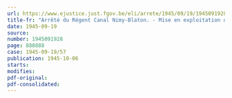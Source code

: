 ```yaml
---
url: https://www.ejustice.just.fgov.be/eli/arrete/1945/09/19/1945091928/justel
title-fr: "Arrêté du Régent Canal Nimy-Blaton. - Mise en exploitation de la 1er section. Règlement de navigation (Abrogé par AR 07-09-1950, art. 4)"
date: 1945-09-19
source:
number: 1945091928
page: 888888
case: 1945-09-19/57
publication: 1945-10-06
starts:
modifies:
pdf-original:
pdf-consolidated:
---
```


